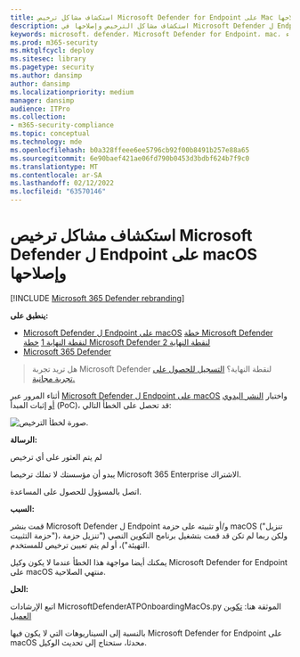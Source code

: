 ```yaml
---
title: استكشاف مشاكل ترخيص Microsoft Defender for Endpoint على Mac وإصلاحها
description: استكشاف مشاكل الترخيص وإصلاحها في Microsoft Defender ل Endpoint على Mac.
keywords: microsoft، defender، Microsoft Defender for Endpoint، mac، الأداء
ms.prod: m365-security
ms.mktglfcycl: deploy
ms.sitesec: library
ms.pagetype: security
ms.author: dansimp
author: dansimp
ms.localizationpriority: medium
manager: dansimp
audience: ITPro
ms.collection:
- m365-security-compliance
ms.topic: conceptual
ms.technology: mde
ms.openlocfilehash: b0a328ffeee6ee5796cb92f00b8491b257e88a65
ms.sourcegitcommit: 6e90baef421ae06fd790b0453d3bdbf624b7f9c0
ms.translationtype: MT
ms.contentlocale: ar-SA
ms.lasthandoff: 02/12/2022
ms.locfileid: "63570146"
---
```

# <a name="troubleshoot-license-issues-for-microsoft-defender-for-endpoint-on-macos"></a>استكشاف مشاكل ترخيص Microsoft Defender ل Endpoint على macOS وإصلاحها

[!INCLUDE [Microsoft 365 Defender rebranding](../../includes/microsoft-defender.md)]


**ينطبق على:**

- [Microsoft Defender ل Endpoint على macOS](microsoft-defender-endpoint-mac.md)
 [خطة Microsoft Defender لنقطة النهاية 1](https://go.microsoft.com/fwlink/p/?linkid=2154037)
 [خطة Microsoft Defender لنقطة النهاية 2](https://go.microsoft.com/fwlink/p/?linkid=2154037)
- [Microsoft 365 Defender](https://go.microsoft.com/fwlink/?linkid=2118804)

> هل تريد تجربة Microsoft Defender لنقطة النهاية؟ [التسجيل للحصول على تجربة مجانية.](https://signup.microsoft.com/create-account/signup?products=7f379fee-c4f9-4278-b0a1-e4c8c2fcdf7e&ru=https://aka.ms/MDEp2OpenTrial?ocid=docs-wdatp-exposedapis-abovefoldlink)

أثناء المرور عبر [Microsoft Defender ل Endpoint على macOS](microsoft-defender-endpoint-mac.md) واختبار [النشر اليدوي أو](mac-install-manually.md) إثبات المبدأ (PoC)، قد تحصل على الخطأ التالي:

![صورة لخطأ الترخيص.](images/no-license-found.png)

**الرسالة:** 

لم يتم العثور على أي ترخيص

يبدو أن مؤسستك لا تملك ترخيصا Microsoft 365 Enterprise الاشتراك.

اتصل بالمسؤول للحصول على المساعدة.

**السبب:** 

قمت بنشر Microsoft Defender ل Endpoint و/أو تثبيته على حزمة macOS ("تنزيل حزمة التثبيت")، ولكن ربما لم تكن قد قمت بتشغيل برنامج التكوين النصي ("تنزيل حزمة التهيئة")، أو لم يتم تعيين ترخيص للمستخدم.

يمكنك أيضا مواجهة هذا الخطأ عندما لا يكون وكيل Microsoft Defender for Endpoint على macOS منتهي الصلاحية. 


**الحل:**

اتبع الإرشادات MicrosoftDefenderATPOnboardingMacOs.py الموثقة هنا: [تكوين العميل](mac-install-manually.md#client-configuration)

بالنسبة إلى السيناريوهات التي لا يكون فيها Microsoft Defender for Endpoint على macOS محدثا، ستحتاج إلى تحديث الوكيل. 

